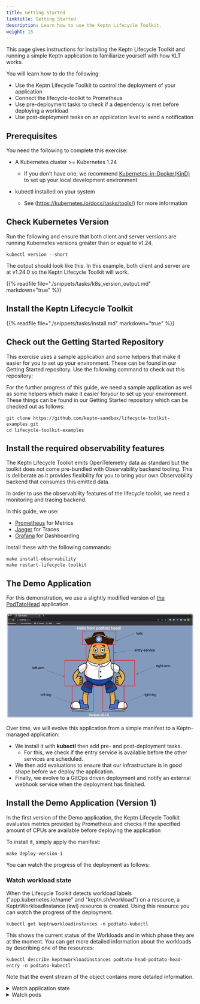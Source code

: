 ```yaml
---
title: Getting Started
linktitle: Getting Started
description: Learn how to use the Keptn Lifecycle Toolkit.
weight: 15
---
```



This page gives instructions for installing the Keptn Lifecycle Toolkit
and running a simple Keptn application to familiarize yourself
with how KLT works.

You will learn how to do the following:

* Use the Keptn Lifecycle Toolkit to control the deployment of your application
* Connect the lifecycle-toolkit to Prometheus
* Use pre-deployment tasks to check if a dependency is met before deploying a workload
* Use post-deployment tasks on an application level to send a notification

## Prerequisites

You need the following to complete this exercise:

* A Kubernetes cluster >= Kubernetes 1.24
  * If you don't have one, we recommend
      [Kubernetes-in-Docker(KinD)](https://kind.sigs.k8s.io/docs/user/quick-start/)
      to set up your local development environment

* kubectl installed on your system
  * See (<https://kubernetes.io/docs/tasks/tools/>) for more information

## Check Kubernetes Version

Run the following and ensure that both client and server versions
are running Kubernetes versions greater than or equal to v1.24.

```shell
kubectl version --short
```

The output should look like this.
In this example, both client and server are at v1.24.0
so the Keptn Lifecycle Toolkit will work.

{{% readfile file="./snippets/tasks/k8s_version_output.md" markdown="true" %}}

## Install the Keptn Lifecycle Toolkit

{{% readfile file="./snippets/tasks/install.md" markdown="true" %}}

## Check out the Getting Started Repository

This exercise uses a sample application and some helpers
that make it easier for you to set up your environment.
These can be found in our Getting Started repository.
Use the following command to check out this repository:

For the further progress of this guide,
we need a sample application as well as some helpers
which make it easier foryour to set up your environment.
These things can be found in our Getting Started repository
which can be checked out as follows:

```shell
git clone https://github.com/keptn-sandbox/lifecycle-toolkit-examples.git
cd lifecycle-toolkit-examples
```

## Install the required observability features

The Keptn Lifecycle Toolkit emits OpenTelemetry data as standard
but the toolkit does not come pre-bundled with Observability backend tooling.
This is deliberate as it provides flexibility
for you to bring your own Observability backend
that consumes this emitted data.

In order to use the observability features of the lifecycle toolkit,
we need a monitoring and tracing backend.

In this guide, we use:

* [Prometheus](https://prometheus.io/) for Metrics
* [Jaeger](https://jaegertracing.io) for Traces
* [Grafana](https://github.com/grafana/) for Dashboarding

Install these with the following commands:

```shell
make install-observability
make restart-lifecycle-toolkit
```

## The Demo Application

For this demonstration, we use a slightly modified version of
[the PodTatoHead](https://github.com/podtato-head/podtato-head) application.

<!-- markdown-link-check-disable-next-line -->
![img.png](assets/podtatohead.png)

Over time, we will evolve this application
from a simple manifest to a Keptn-managed application:

* We install it with **kubectl**
  then add pre- and post-deployment tasks.
  * For this, we check if the entry service is available
    before the other services are scheduled.
* We then add evaluations to ensure
    that our infrastructure is in good shape before we deploy the application.
* Finally, we evolve to a GitOps driven deployment
  and notify an external webhook service when the deployment has finished.

## Install the Demo Application (Version 1)

In the first version of the Demo application,
the Keptn Lifecycle Toolkit evaluates metrics provided by Prometheus
and checks if the specified amount of CPUs are available
before deploying the application

To install it, simply apply the manifest:

```shell
make deploy-version-1
```

You can watch the progress of the deployment as follows:

### Watch workload state

When the Lifecycle Toolkit detects workload labels
("app.kubernetes.io/name" and "keptn.sh/workload") on a resource,
a KeptnWorkloadInstance (kwi) resource is created.
Using this resource you can watch the progress of the deployment.

```shell
kubectl get keptnworkloadinstances -n podtato-kubectl
```

This shows the current status of the Workloads
and in which phase they are at the moment.
You can get more detailed information about the workloads
by describing one of the resources:

```shell
kubectl describe keptnworkloadinstances podtato-head-podtato-head-entry -n podtato-kubectl
```

Note that the event stream of the object contains more detailed information.
</details>

<details>
<summary>Watch application state</summary>
Although you didn't specify an application in your manifest,
the Lifecycle Toolkit assumes that this is a single-service application
and creates an ApplicationVersion (kav) resource for you.

Using `kubectl get keptnappversions -n podtato-kubectl`,
you can see the state of these resources.
</details>

<details>
<summary>Watch pods</summary>
Obviously, you should see that the pods are starting normally.
You can watch the state of the pods using:

```shell
kubectl get pods -n podtato-kubectl
```

Furthermore, you can port-forward the podtato-head service
to your local machine and access the application via your browser:

```shell
make port-forward-grafana
```

In your browser (<http://localhost:3000>),
log in with the user `admin` and the password `admin`).
You can open the Dashboard `Keptn Applications`
and see the current state of the application,
which should be similar to the following:

<!-- markdown-link-check-disable-next-line -->
![grafana.png](assets/grafana.png)

In this screen you get the following information:

* Successful/Failed Deployments
* Time between Deployments
* Deployment Time per Version
* The link to the Trace of the deployment

After some time (~60 seconds),
you should see one more failed deployment in your dashboard.
You can click on the link to the trace and see the reason for the failure:

<!-- markdown-link-check-disable-next-line -->
![trace-failed.png](assets/trace-failed.png)

In this case, we see the name of the failed pre-deployment evaluation
and the reason for the failure.
In this case, the minimum amount of CPUs is not met.
This is a problem we can solve by changing the threshold in the evaluation file.

## Install the Demo Application (Version 2)

To achieve this, we changed the operator in the evaluation file
(sample-app/version-2/app-pre-deploy-eval) from `<` to `>`
and applied the new manifest:

```shell
kubectl apply -f sample-app/version-2
```

After this, you can inspect the new state of the application
using the same commands as before.
You should see that the deployment is now successful
and that the trace is also updated.
You should also see in the Grafana Dashboards
that the deployment was successful.

Congratulations! You have successfully deployed an application
using the Keptn Lifecycle Toolkit!

